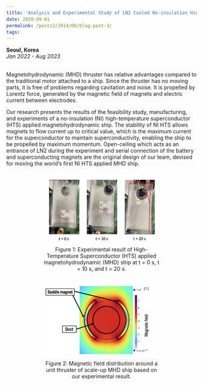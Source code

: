 ```yaml
---
title: 'Analysis and Experimental Study of LN2 Cooled No-insulation High-Temperature Superconductor Applied Preliminary Magnetohydrodynamic Ship'
date: 2020-09-01
permalink: /posts2/2014/08/blog-post-3/
tags:
---
```


<div class="text-block">
  <b>Seoul, Korea</b><br>
  <i>Jan 2022 - Aug 2023</i><br><br>

  Magnetohydrodynamic (MHD) thruster has relative advantages compared to the traditional motor attached to a ship. Since the thruster has no moving parts, it is free of problems regarding cavitation and noise. It is propelled by Lorentz force, generated by the magnetic field of magnets and electric current between electrodes.

  Our research presents the results of the feasibility study, manufacturing, and experiments of a no-insulation (NI) high-temperature superconductor (HTS) applied magnetohydrodynamic ship. The stability of NI HTS allows magnets to flow current up to critical value, which is the maximum current for the superconductor to maintain superconductivity, enabling the ship to be propelled by maximum momentum. Open-ceiling which acts as an entrance of LN2 during the experiment and serial connection of the battery and superconducting magnets are the original design of our team, devised for moving the world’s first NI HTS applied MHD ship.

  <div style="text-align: center;">
      <figure style="display: inline-block; width: 320px; margin: 10px; vertical-align: top;">
        <img src="../images/Exp_result.png" alt="NI HTS Exp Result" style="width: 300px;">
        <figcaption style="text-align: center; padding: 5px;">Figure 1: Experimental result of High-Temperature Superconductor (HTS) applied magnetohydrodynamic (MHD) ship at t = 0 s, t = 10 s, and t = 20 s.</figcaption>
      </figure>
      <figure style="display: inline-block; width: 320px; margin: 10px; vertical-align: top;">
        <img src="../images/magnetic field.png" alt="MHD ship magnetic field" style="width: 300px;">
        <figcaption style="text-align: center; padding: 5px;">Figure 2: Magnetic field distribution around a unit thruster of scale-up MHD ship based on our experimental result.</figcaption>
      </figure>
    </div>  
    
</div>